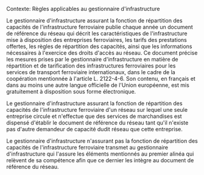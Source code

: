 Contexte: Règles applicables au gestionnaire d'infrastructure

Le gestionnaire d'infrastructure assurant la fonction de répartition des capacités de l'infrastructure ferroviaire publie chaque année un document de référence du réseau qui décrit les caractéristiques de l'infrastructure mise à disposition des entreprises ferroviaires, les tarifs des prestations offertes, les règles de répartition des capacités, ainsi que les informations nécessaires à l'exercice des droits d'accès au réseau. Ce document précise les mesures prises par le gestionnaire d'infrastructure en matière de répartition et de tarification des infrastructures ferroviaires pour les services de transport ferroviaire internationaux, dans le cadre de la coopération mentionnée à l'article L. 2122-4-6. Son contenu, en français et dans au moins une autre langue officielle de l'Union européenne, est mis gratuitement à disposition sous forme électronique.

Le gestionnaire d'infrastructure assurant la fonction de répartition des capacités de l'infrastructure ferroviaire d'un réseau sur lequel une seule entreprise circule et n'effectue que des services de marchandises est dispensé d'établir le document de référence du réseau tant qu'il n'existe pas d'autre demandeur de capacité dudit réseau que cette entreprise.

Le gestionnaire d'infrastructure n'assurant pas la fonction de répartition des capacités de l'infrastructure ferroviaire transmet au gestionnaire d'infrastructure qui l'assure les éléments mentionnés au premier alinéa qui relèvent de sa compétence afin que ce dernier les intègre au document de référence du réseau.
